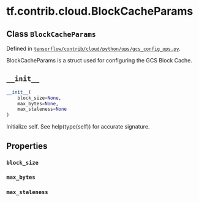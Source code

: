 <div itemscope itemtype="http://developers.google.com/ReferenceObject">
<meta itemprop="name" content="tf.contrib.cloud.BlockCacheParams" />
<meta itemprop="path" content="Stable" />
<meta itemprop="property" content="block_size"/>
<meta itemprop="property" content="max_bytes"/>
<meta itemprop="property" content="max_staleness"/>
<meta itemprop="property" content="__init__"/>
</div>

# tf.contrib.cloud.BlockCacheParams

## Class `BlockCacheParams`





Defined in [`tensorflow/contrib/cloud/python/ops/gcs_config_ops.py`](/code/stable/tensorflow/contrib/cloud/python/ops/gcs_config_ops.py).

BlockCacheParams is a struct used for configuring the GCS Block Cache.

<h2 id="__init__"><code>__init__</code></h2>

``` python
__init__(
    block_size=None,
    max_bytes=None,
    max_staleness=None
)
```

Initialize self.  See help(type(self)) for accurate signature.



## Properties

<h3 id="block_size"><code>block_size</code></h3>



<h3 id="max_bytes"><code>max_bytes</code></h3>



<h3 id="max_staleness"><code>max_staleness</code></h3>





